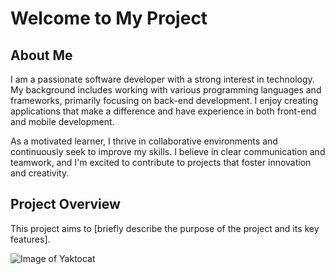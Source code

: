 # Welcome to My Project

## About Me
I am a passionate software developer with a strong interest in technology. My background includes working with various programming languages and frameworks, primarily focusing on back-end development. I enjoy creating applications that make a difference and have experience in both front-end and mobile development. 

As a motivated learner, I thrive in collaborative environments and continuously seek to improve my skills. I believe in clear communication and teamwork, and I'm excited to contribute to projects that foster innovation and creativity.

## Project Overview
This project aims to [briefly describe the purpose of the project and its key features]. 

![Image of Yaktocat](https://octodex.github.com/images/yaktocat.png)
